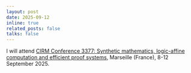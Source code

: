 ```yaml
---
layout: post
date: 2025-09-12
inline: true
related_posts: false
talks: false
---
```


I will attend <a href="https://conferences.cirm-math.fr/3377.html">CIRM Conference 3377: Synthetic mathematics, logic-affine computation and efficient proof systems</a>, Marseille (France), 8-12 September 2025.